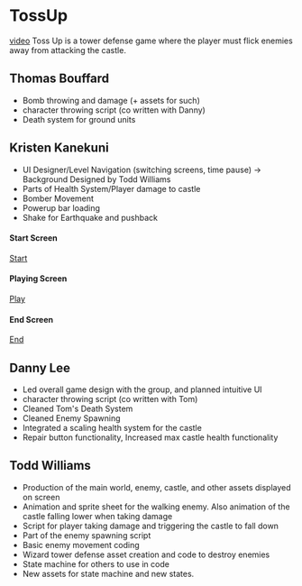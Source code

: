 # TossUp

[video]
Toss Up is a tower defense game where the player must flick enemies away from attacking the castle.

## Thomas Bouffard
* Bomb throwing and damage (+ assets for such)
* character throwing script (co written with Danny)
* Death system for ground units

## Kristen Kanekuni
* UI Designer/Level Navigation (switching screens, time pause) -> Background Designed by Todd Williams
* Parts of Health System/Player damage to castle
* Bomber Movement
* Powerup bar loading
* Shake for Earthquake and pushback

#### Start Screen
[Start]

#### Playing Screen
[Play]

#### End Screen
[End]

## Danny Lee
* Led overall game design with the group, and planned intuitive UI
* character throwing script (co written with Tom)
* Cleaned Tom's Death System
* Cleaned Enemy Spawning
* Integrated a scaling health system for the castle
* Repair button functionality, Increased max castle health functionality

## Todd Williams
* Production of the main world, enemy, castle, and other assets displayed on screen
* Animation and sprite sheet for the walking enemy. Also animation of the castle falling lower when taking damage
* Script for player taking damage and triggering the castle to fall down
* Part of the enemy spawning script
* Basic enemy movement coding
* Wizard tower defense asset creation and code to destroy enemies
* State machine for others to use in code
* New assets for state machine and new states.


[Start]: ScreenPics/Start.png "Start Screen"
[Play]: ScreenPics/Play.png "Playing Screen"
[End]: ScreenPics/Lose.png "End Screen"
[video]: https://youtu.be/LaJJnNCje5A "Gameplay Video"
